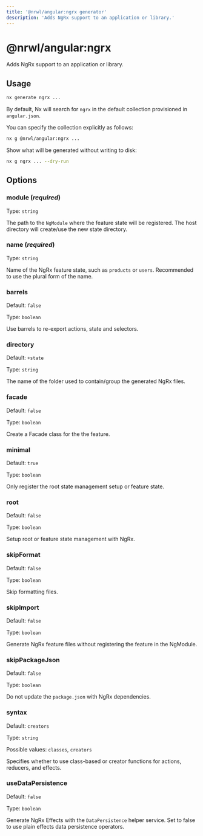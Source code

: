 ```yaml
---
title: '@nrwl/angular:ngrx generator'
description: 'Adds NgRx support to an application or library.'
---
```


# @nrwl/angular:ngrx

Adds NgRx support to an application or library.

## Usage

```bash
nx generate ngrx ...
```

By default, Nx will search for `ngrx` in the default collection provisioned in `angular.json`.

You can specify the collection explicitly as follows:

```bash
nx g @nrwl/angular:ngrx ...
```

Show what will be generated without writing to disk:

```bash
nx g ngrx ... --dry-run
```

## Options

### module (_**required**_)

Type: `string`

The path to the `NgModule` where the feature state will be registered. The host directory will create/use the new state directory.

### name (_**required**_)

Type: `string`

Name of the NgRx feature state, such as `products` or `users`. Recommended to use the plural form of the name.

### barrels

Default: `false`

Type: `boolean`

Use barrels to re-export actions, state and selectors.

### directory

Default: `+state`

Type: `string`

The name of the folder used to contain/group the generated NgRx files.

### facade

Default: `false`

Type: `boolean`

Create a Facade class for the the feature.

### minimal

Default: `true`

Type: `boolean`

Only register the root state management setup or feature state.

### root

Default: `false`

Type: `boolean`

Setup root or feature state management with NgRx.

### skipFormat

Default: `false`

Type: `boolean`

Skip formatting files.

### skipImport

Default: `false`

Type: `boolean`

Generate NgRx feature files without registering the feature in the NgModule.

### skipPackageJson

Default: `false`

Type: `boolean`

Do not update the `package.json` with NgRx dependencies.

### syntax

Default: `creators`

Type: `string`

Possible values: `classes`, `creators`

Specifies whether to use class-based or creator functions for actions, reducers, and effects.

### useDataPersistence

Default: `false`

Type: `boolean`

Generate NgRx Effects with the `DataPersistence` helper service. Set to false to use plain effects data persistence operators.
